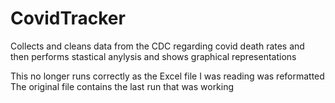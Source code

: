 # CovidTracker

Collects and cleans data from the CDC regarding covid death rates and then performs stastical anylysis and shows graphical representations



This no longer runs correctly as the Excel file I was reading was reformatted
The original file contains the last run that was working
